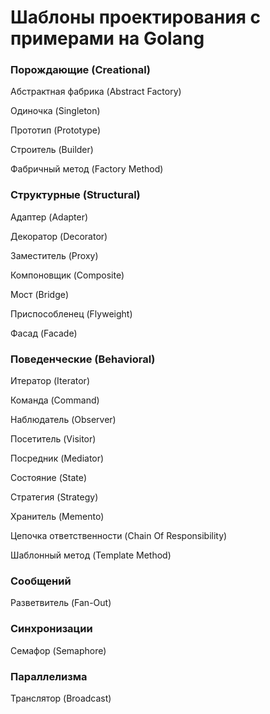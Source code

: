 # Шаблоны проектирования c примерами на Golang

### Порождающие (Creational)

Абстрактная фабрика (Abstract Factory)

Одиночка (Singleton)

Прототип (Prototype)

Строитель (Builder)

Фабричный метод (Factory Method)

### Структурные (Structural)

Адаптер (Adapter)

Декоратор (Decorator)

Заместитель (Proxy)

Компоновщик (Composite)

Мост (Bridge)

Приспособленец (Flyweight)

Фасад (Facade)

### Поведенческие (Behavioral)

Итератор (Iterator)

Команда (Command)

Наблюдатель (Observer)

Посетитель (Visitor)

Посредник (Mediator)

Состояние (State)

Стратегия (Strategy)

Хранитель (Memento)

Цепочка ответственности (Chain Of Responsibility)

Шаблонный метод (Template Method)

### Cообщений

Разветвитель (Fan-Out)

### Синхронизации

Семафор (Semaphore)

### Параллелизма

Транслятор (Broadcast)